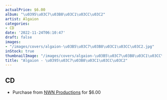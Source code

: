 ```yaml
---
actualPrice: $6.00
album: "\u0395\u03C7\u03B8\u03C1\u03CC\u03C2"
artist: Algaion
categories:
- CD
date: '2022-11-24T06:10:47'
draft: false
images:
- "/images/covers/algaion-\u03B5\u03C7\u03B8\u03C1\u03CC\u03C2.jpg"
inStock: true
thumbnailImage: "/images/covers/algaion-\u03B5\u03C7\u03B8\u03C1\u03CC\u03C2-thumb.jpg"
title: "Algaion - \u0395\u03C7\u03B8\u03C1\u03CC\u03C2"
---
```


## CD
* Purchase from [NWN Productions](http://shop.nwnprod.com/index.php?route=product/product&path=93&product_id=3832&sort=pd.name&order=ASC) for $6.00
